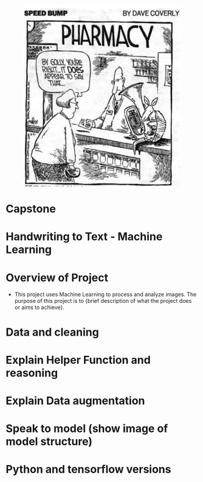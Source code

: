 <!-- ![Image Description](DisplayIMG/Cartoon.png) -->

<div align="center">
  <img src="DisplayIMG/Cartoon.png" alt="Image Description" />
</div>

<!--  ![Image Description](DisplayIMG/HW.png) -->

# Capstone

# Handwriting to Text - Machine Learning

# Overview of Project
- This project uses Machine Learning to process and analyze images. The purpose of this project is to {brief description of what the project does or aims to achieve}.

# Data and cleaning

# Explain Helper Function and reasoning

# Explain Data augmentation

# Speak to model (show image of model structure)






# Python and tensorflow versions
